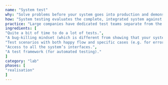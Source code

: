 ```yaml
---
name: "System test"
why: "Solve problems before your system goes into production and demonstrate that the system operates according to its requirements."
how: "System testing evaluates the complete, integrated system against its requirements. Create a test plan based on the requirements. It should contain test cases with expected outcomes. Over one or more test rounds, test the system and compare the results with the expected outcomes. Each test round ends with a conclusion (pass or fail) for the system or parts of it."
practice: "Large companies have dedicated test teams separate from the developers, as finding bugs requires a different competence and mindset than developing an IT system"
ingredients: [
"Quite a bit of time to do a lot of tests.",
"A bug-killing mindset (which is different from showing that your system works).",
"Test scenarios with both happy flow and specific cases (e.g. for error handling).",
"Access to all the system’s interfaces.",
"A test framework (for automated testing)."
]
category: "lab"
phases: [
"realisation"
]
---
```


